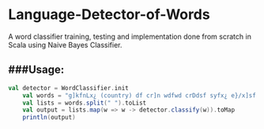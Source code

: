 # Language-Detector-of-Words
A word classifier training, testing and implementation done from scratch in Scala using Naive Bayes Classifier. 

###Usage:
--
```Scala
val detector = WordClassifier.init
    val words = "g]kfnLx¿ (country) df cr]n wdfwd crDdsf syfx¿ e}/x]sf 5g\\."
    val lists = words.split(" ").toList
    val output = lists.map(w => w -> detector.classify(w)).toMap
    println(output)
```
